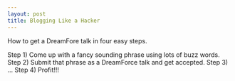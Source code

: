 ```yaml
---
layout: post
title: Blogging Like a Hacker
---
```


How to get a DreamFore talk in four easy steps.

Step 1) Come up with a fancy sounding phrase using lots of buzz words.
Step 2) Submit that phrase as a DreamForce talk and get accepted.
Step 3) ...
Step 4) Profit!!!
